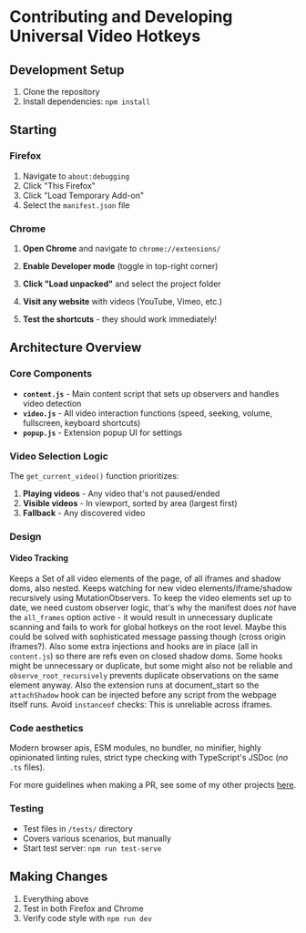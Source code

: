 # Contributing and Developing Universal Video Hotkeys

## Development Setup

1. Clone the repository
2. Install dependencies: `npm install`

## Starting

### Firefox
1. Navigate to `about:debugging`
2. Click "This Firefox"
3. Click "Load Temporary Add-on"
4. Select the `manifest.json` file

### Chrome
1. **Open Chrome** and navigate to `chrome://extensions/`
2. **Enable Developer mode** (toggle in top-right corner)
3. **Click "Load unpacked"** and select the project folder

5. **Visit any website** with videos (YouTube, Vimeo, etc.)
6. **Test the shortcuts** - they should work immediately!

## Architecture Overview

### Core Components

- **`content.js`** - Main content script that sets up observers and handles video detection
- **`video.js`** - All video interaction functions (speed, seeking, volume, fullscreen, keyboard shortcuts)
- **`popup.js`** - Extension popup UI for settings

### Video Selection Logic

The `get_current_video()` function prioritizes:
1. **Playing videos** - Any video that's not paused/ended
2. **Visible videos** - In viewport, sorted by area (largest first)
3. **Fallback** - Any discovered video

### Design

#### Video Tracking

Keeps a Set of all video elements of the page, of all iframes and shadow doms, also nested. Keeps watching for new video elements/iframe/shadow recursively using MutationObservers. To keep the video elements set up to date, we need custom observer logic, that's why the manifest does *not* have the `all_frames` option active - it would result in unnecessary duplicate scanning and fails to work for global hotkeys on the root level. Maybe this could be solved with sophisticated message passing though (cross origin iframes?). Also some extra injections and hooks are in place (all in `content.js`) so there are refs even on closed shadow doms. Some hooks might be unnecessary or duplicate, but some might also not be reliable and `observe_root_recursively` prevents duplicate observations on the same element anyway. Also the extension runs at document_start so the `attachShadow` hook can be injected before any script from the webpage itself runs. Avoid `instanceof` checks: This is unreliable across iframes.

### Code aesthetics

Modern browser apis, ESM modules, no bundler, no minifier, highly opinionated linting rules, strict type checking with TypeScript's JSDoc (*no* `.ts` files).

For more guidelines when making a PR, see some of my other projects [here](https://github.com/phil294/GitLG/blob/master/CONTRIBUTING.md).

### Testing

- Test files in `/tests/` directory
- Covers various scenarios, but manually
- Start test server: `npm run test-serve`

## Making Changes

1. Everything above
1. Test in both Firefox and Chrome
1. Verify code style with `npm run dev`
